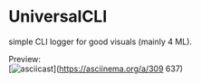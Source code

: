 # UniversalCLI
simple CLI logger for good visuals (mainly 4 ML).

Preview:  
[![asciicast](https://asciinema.org/a/309637.svg)](https://asciinema.org/a/309 637)
